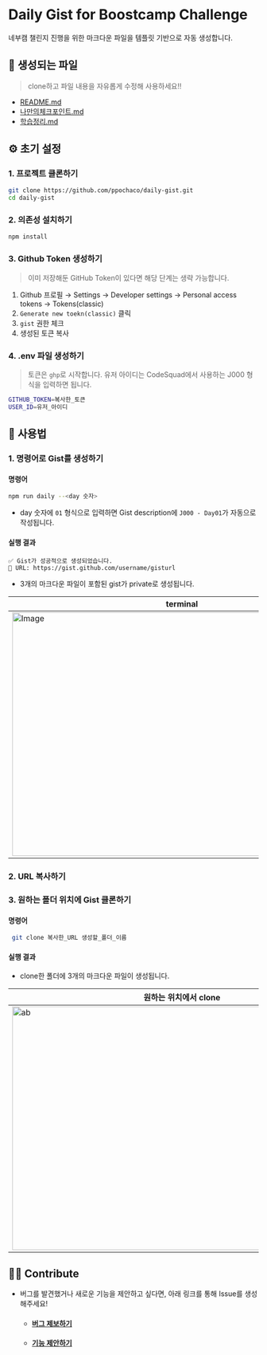 # Daily Gist for Boostcamp Challenge

네부캠 챌린지 진행을 위한 마크다운 파일을 템플릿 기반으로 자동 생성합니다.

## 📂 생성되는 파일

> clone하고 파일 내용을 자유롭게 수정해 사용하세요!!

- [README.md](https://github.com/ppochaco/daily-gist/blob/main/templates/README.md)
- [나만의체크포인트.md](https://github.com/ppochaco/daily-gist/blob/main/templates/%EB%82%98%EB%A7%8C%EC%9D%98%EC%B2%B4%ED%81%AC%ED%8F%AC%EC%9D%B8%ED%8A%B8.md)
- [학습정리.md](https://github.com/ppochaco/daily-gist/blob/main/templates/%ED%95%99%EC%8A%B5%EC%A0%95%EB%A6%AC.md)

## ⚙️ 초기 설정

### 1. 프로젝트 클론하기

```bash
git clone https://github.com/ppochaco/daily-gist.git
cd daily-gist

```

### 2. 의존성 설치하기

```bash
npm install
```

### 3. Github Token 생성하기

> 이미 저장해둔 GitHub Token이 있다면 해당 단계는 생략 가능합니다.

1. Github 프로필 → Settings → Developer settings → Personal access tokens → Tokens(classic)
2. `Generate new toekn(classic)` 클릭
3. `gist` 권한 체크
4. 생성된 토큰 복사

### 4. .env 파일 생성하기

> 토큰은 `ghp`로 시작합니다.
> 유저 아이디는 CodeSquad에서 사용하는 J000 형식을 입력하면 됩니다.

```bash
GITHUB_TOKEN=복사한_토큰
USER_ID=유저_아이디
```

## 📄 사용법

### 1. 명령어로 Gist를 생성하기

#### 명령어

```bash
npm run daily --<day 숫자>
```

- day 숫자에 `01` 형식으로 입력하면
  Gist description에 `J000 - Day01`가 자동으로 작성됩니다.

#### 실행 결과

```
✅ Gist가 성공적으로 생성되었습니다.
🔗 URL: https://gist.github.com/username/gisturl
```

- 3개의 마크다운 파일이 포함된 gist가 private로 생성됩니다.

| terminal                                                                                                                           | gist                                                                                                                               |
| ---------------------------------------------------------------------------------------------------------------------------------- | ---------------------------------------------------------------------------------------------------------------------------------- |
| <img width="683" height="489" alt="Image" src="https://github.com/user-attachments/assets/de71bf92-8756-4ac3-8a0c-4de1cb6253ad" /> | <img width="928" height="457" alt="Image" src="https://github.com/user-attachments/assets/4f7aad9f-72dc-4c8f-8308-e4e4c4ed3ba7" /> |

### 2. URL 복사하기

### 3. 원하는 폴더 위치에 Gist 클론하기

#### 명령어

```bash
 git clone 복사한_URL 생성할_폴더_이름
```

#### 실행 결과

- clone한 폴더에 3개의 마크다운 파일이 생성됩니다.

| 원하는 위치에서 clone                                                                                                           | 폴더 이동 후 생성된 파일 확인                                                                                                      |
| ------------------------------------------------------------------------------------------------------------------------------- | ---------------------------------------------------------------------------------------------------------------------------------- |
| <img width="683" height="489" alt="ab" src="https://github.com/user-attachments/assets/f6d04cc7-6e25-4513-a72a-fc5f12e89be1" /> | <img width="683" height="489" alt="Image" src="https://github.com/user-attachments/assets/8280a47f-cc82-4a85-a3a1-b6aca6d4faf4" /> |

## 🙌🏻 Contribute

- 버그를 발견했거나 새로운 기능을 제안하고 싶다면, 아래 링크를 통해 Issue를 생성해주세요!

  - #### [버그 제보하기](https://github.com/ppochaco/gist-creator/issues/new?template=bug_report.md)
  - #### [기능 제안하기](https://github.com/ppochaco/gist-creator/issues/new?template=feature_request.md)
